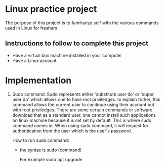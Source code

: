 # Linux practice project

The purpose of this project is to familiarize self with the various commands used in Linux for freshers

## Instructions to follow to complete this project

  - Have a virtual box machine installed in your computer
  - Have a Linux account

# Implementation

1. Sudo command: Sudo represents either 'substitute user do' or 'super user do' which allows one to have root priviledges. to explain futher, this command allows the current user to conitinue using their account but with root priviledges. There are some certain commands or software download that as a standard user, one cannot install such applications on linux machine because it is set set by default. This is where sudo command comes in. When using sudo command, it will request for authentication from the user which is the user's password.

   <p>How to run sudo command:

   - the syntax is sudo (command)
   
     For example sudo apt upgrade


